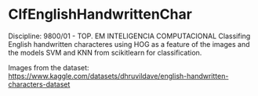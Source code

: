 # ClfEnglishHandwrittenChar
Discipline: 9800/01 - TOP. EM INTELIGENCIA COMPUTACIONAL
Classifing English handwritten characteres using HOG as a feature of the images and the models SVM and KNN from scikitlearn for classification.

Images from the dataset: https://www.kaggle.com/datasets/dhruvildave/english-handwritten-characters-dataset
